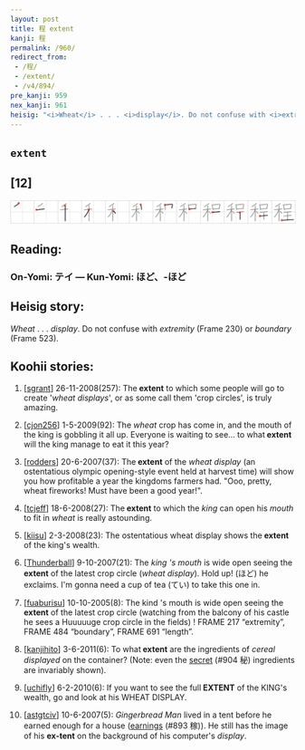 ```yaml
---
layout: post
title: 程 extent
kanji: 程
permalink: /960/
redirect_from:
 - /程/
 - /extent/
 - /v4/894/
pre_kanji: 959
nex_kanji: 961
heisig: "<i>Wheat</i> . . . <i>display</i>. Do not confuse with <i>extremity</i> (Frame 230) or <i>boundary</i> (Frame 523)."
---
```


## `extent`

## [12]

<div class="stroke"><img src="../images/E7A88B.png" /></div>

## Reading:

### On-Yomi: テイ &mdash; Kun-Yomi: ほど、-ほど

## Heisig story:

<i>Wheat</i> . . . <i>display</i>. Do not confuse with <i>extremity</i> (Frame 230) or <i>boundary</i> (Frame 523).

## Koohii stories:

1) [<a href="http://kanji.koohii.com/profile/sgrant">sgrant</a>] 26-11-2008(257): The<strong> extent</strong> to which some people will go to create &#039;<em>wheat displays</em>&#039;, or as some call them &#039;crop circles&#039;, is truly amazing.

2) [<a href="http://kanji.koohii.com/profile/cjon256">cjon256</a>] 1-5-2009(92): The <em>wheat</em> crop has come in, and the mouth of the king is gobbling it all up. Everyone is waiting to see... to what<strong> extent</strong> will the king manage to eat it this year?

3) [<a href="http://kanji.koohii.com/profile/rodders">rodders</a>] 20-6-2007(37): The<strong> extent</strong> of the <em>wheat display</em> (an ostentatious olympic opening-style event held at harvest time) will show you how profitable a year the kingdoms farmers had. &quot;Ooo, pretty, wheat fireworks! Must have been a good year!&quot;.

4) [<a href="http://kanji.koohii.com/profile/tcjeff">tcjeff</a>] 18-6-2008(27): The<strong> extent</strong> to which the <em>king</em> can open his <em>mouth</em> to fit in <em>wheat</em> is really astounding.

5) [<a href="http://kanji.koohii.com/profile/kiisu">kiisu</a>] 2-3-2008(23): The ostentatious wheat display shows the<strong> extent</strong> of the king&#039;s wealth.

6) [<a href="http://kanji.koohii.com/profile/Thunderball">Thunderball</a>] 9-10-2007(21): The <em>king &#039;s mouth</em> is wide open seeing the<strong> extent</strong> of the latest crop circle (<em>wheat display</em>). Hold up! (ほど) he exclaims. I&#039;m gonna need a cup of tea (てい) to take this one in.

7) [<a href="http://kanji.koohii.com/profile/fuaburisu">fuaburisu</a>] 10-10-2005(8): The kind &#039;s mouth is wide open seeing the<strong> extent</strong> of the latest crop circle (watching from the balcony of his castle he sees a Huuuuuge crop circle in the fields) ! FRAME 217 “extremity”, FRAME 484 “boundary”, FRAME 691 “length”.

8) [<a href="http://kanji.koohii.com/profile/kanjihito">kanjihito</a>] 3-6-2011(6): To what<strong> extent</strong> are the ingredients of <em>cereal</em> <em>displayed</em> on the container? (Note: even the <a href="../v4/904">secret</a> (#904 秘) ingredients are invariably shown).

9) [<a href="http://kanji.koohii.com/profile/uchifly">uchifly</a>] 6-2-2010(6): If you want to see the full<strong> EXTENT</strong> of the KING&#039;s wealth, go and look at his WHEAT DISPLAY.

10) [<a href="http://kanji.koohii.com/profile/astgtciv">astgtciv</a>] 10-6-2007(5): <em>Gingerbread Man</em> lived in a tent before he earned enough for a house (<a href="../v4/893">earnings</a> (#893 稼)). He still has the image of his <strong>ex-tent</strong> on the background of his computer&#039;s <em>display</em>.
